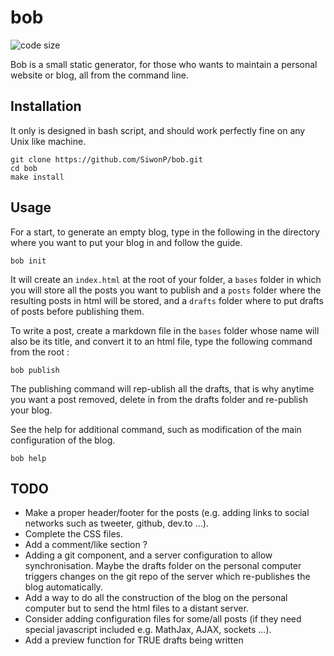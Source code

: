 # bob
![code size](https://img.shields.io/github/languages/code-size/SiwonP/bob.svg)

Bob is a small static generator, for those who wants to maintain a personal
website or blog, all from the command line.

## Installation

It only is designed in bash script, and should work perfectly fine on any Unix
like machine.

```
git clone https://github.com/SiwonP/bob.git
cd bob
make install
```

## Usage

For a start, to generate an empty blog, type in the following in the directory
where you want to put your blog in and follow the guide.

```
bob init 
```

It will create an `index.html` at the root of your folder, a `bases` folder in
which you will store all the posts you want to publish and a `posts` folder
where the resulting posts in html will be stored, and a `drafts` folder where to
put drafts of posts before publishing them.

To write a post, create a markdown file in the `bases` folder whose name will
also be its title, and convert it to an html file, type the following command
from the root :

```
bob publish
```

The publishing command will rep-ublish all the drafts, that is why
anytime you want a post removed, delete in from the drafts folder and re-publish
your blog.

See the help for additional command, such as modification of the main configuration
of the blog.

```
bob help
```

## TODO

* Make a proper header/footer for the posts (e.g. adding links to social networks
  such as tweeter, github, dev.to ...).
* Complete the CSS files.
* Add a comment/like section ?
* Adding a git component, and a server configuration to allow synchronisation.
  Maybe the drafts folder on the personal computer triggers changes on the git
  repo of the server which re-publishes the blog automatically.
* Add a way to do all the construction of the blog on the personal computer but
  to send the html files to a distant server.
* Consider adding configuration files for some/all posts (if they
  need special javascript included e.g. MathJax, AJAX, sockets ...).
* Add a preview function for TRUE drafts being written
